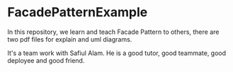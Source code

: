 # FacadePatternExample

In this repository, we learn and teach Facade Pattern to others, there are two pdf files for explain and uml diagrams.

It's a team work with Safiul Alam. He is a good tutor, good teammate, good deployee and good friend.
